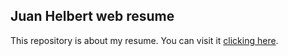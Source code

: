 ## Juan Helbert web resume

This repository is about my resume. You can visit it [clicking here](https://helbert.netlify.com/).

